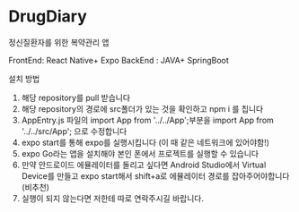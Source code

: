 # DrugDiary

정신질환자를 위한 복약관리 앱

FrontEnd: React Native+ Expo
BackEnd : JAVA+ SpringBoot

설치 방법

1.  해당 repository를 pull 받습니다
2.  해당 repository의 경로에 src폴더가 있는 것을 확인하고 npm i 를 칩니다
3.  AppEntry.js 파일의 import App from '../../App';부분을 import App from '../../src/App'; 으로 수정합니다
4.  expo start를 통해 expo를 실행시킵니다 (이 때 같은 네트워크에 있어야함!)
5.  expo Go라는 앱을 설치해야 본인 폰에서 프로젝트를 실행할 수 있습니다
6.  만약 안드로이드 에뮬레이터를 돌리고 싶다면 Android Studio에서 Virtual Device를 만들고 expo start해서 shift+a로 에뮬레이터 경로를 잡아주어야합니다 (비추천)
7.  실행이 되지 않는다면 저한테 따로 연락주시길 바랍니다.
